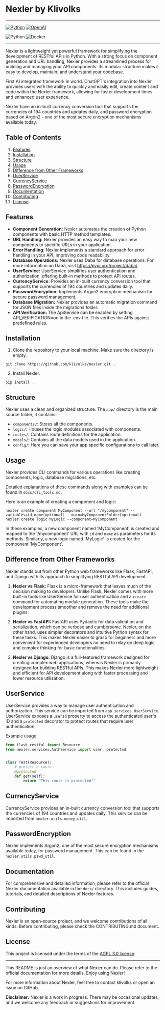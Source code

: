 # Nexler by Klivolks

---

<p align="left">
  <a href="https://www.python.org/"><img alt="Python" src="https://img.shields.io/badge/Python-3776AB?style=for-the-badge&logo=python&logoColor=white"/></a>
  <a href="https://www.openai.com/"><img alt="OpenAI" src="https://img.shields.io/badge/OpenAI-4b11a8?style=for-the-badge&logo=openai&logoColor=white"/></a>
</p>

![Python](https://img.shields.io/badge/python-v3.7+-blue.svg)
![Docker](https://img.shields.io/badge/docker%20build-automated-066da5.svg)

---

Nexler is a lightweight yet powerful framework for simplifying the development of RESTful APIs in Python. With a strong focus on component generation and URL handling, Nexler provides a streamlined process for building and managing your API components. Its modular structure makes it easy to develop, maintain, and understand your codebase.

First AI integrated framework in world. ChatGPT's integration into Nexler provides users with the ability to quickly and easily edit, create content and code within the Nexler framework, allowing for faster development times and enhanced user experience.

Nexler have an in-built currency conversion tool that supports the currencies of 194 countries and updates daily, and password encryption based on Argon2 - one of the most secure encryption mechanisms available today. 

## Table of Contents

1. [Features](#features)
2. [Installation](#installation)
3. [Structure](#structure)
4. [Usage](#usage)
5. [Difference from Other Frameworks](#difference-from-other-frameworks)
6. [UserService](#userservice)
7. [CurrencyService](#currencyservice)
8. [PasswordEncryption](#passwordencryption)
9. [Documentation](#documentation)
10. [Contributing](#contributing)
11. [License](#license)

## Features

- **Component Generation:** Nexler automates the creation of Python components with basic HTTP method templates.
- **URL Handling:** Nexler provides an easy way to map your new components to specific URLs in your application.
- **Error Handling:** Nexler implements a standard approach for error handling in your API, improving code readability.
- **Database Operations:** Nexler uses Daba for database operations. For more information on Daba, visit https://pypi.org/project/daba/
- **UserService:** UserService simplifies user authentication and authorization, offering built-in methods to protect API routes.
- **CurrencyService:** Provides an in-built currency conversion tool that supports the currencies of 194 countries and updates daily.
- **PasswordEncryption:** Implements Argon2 encryption mechanism for secure password management.
- **Database Migration:** Nexler provides an automatic migration command for JSON files inside the migrations folder.
- **API Verification:** The ApiService can be enabled by setting API_VERIFICATION=on in the .env file. This verifies the APIs against predefined rules.

## Installation

1. Clone the repository to your local machine. Make sure the directory is empty.
```shell
git clone https://github.com/klivolks/nexler.git .
```

2. Install Nexler.
```shell
pip install .
```

## Structure

Nexler uses a clean and organized structure. The `app/` directory is the main source folder, it contains:

- `components/`: Stores all the components.
- `logic/`: Houses the logic modules associated with components.
- `routes/`: Contains route definitions for the application.
- `models/`: Contains all the data models used in the application.
- `config/`: Here you can save your app specific configurations to call later.

## Usage

Nexler provides CLI commands for various operations like creating components, logic, database migrations, etc.

 Detailed explanations of these commands along with examples can be found in `docs/cli_tools.md`.

Here is an example of creating a component and logic:

```shell
nexler create component MyComponent --url "/mycomponent" --variables=id,name(optional) --main=MyComponentFolder(optional)
nexler create logic MyLogic --component=MyComponent
```

In these examples, a new component named 'MyComponent' is created and mapped to the '/mycomponent' URL with `id` and `name` as parameters for its methods. Similarly, a new logic named 'MyLogic' is created for the component 'MyComponent'.

## Difference from Other Frameworks

Nexler stands out from other Python web frameworks like Flask, FastAPI, and Django with its approach to simplifying RESTful API development.

1. **Nexler vs Flask:** Flask is a micro-framework that leaves much of the decision making to developers. Unlike Flask, Nexler comes with more built-in tools like UserService for user authentication and a `create` command for automating module generation. These tools make the development process smoother and remove the need for additional plugins.

2. **Nexler vs FastAPI:** FastAPI uses Pydantic for data validation and serialization, which can be verbose and cumbersome. Nexler, on the other hand, uses simpler decorators and intuitive Python syntax for these tasks. This makes Nexler easier to grasp for beginners and more convenient for experienced developers no need to relay on deep logic and complex thinking for basic functionalities.

3. **Nexler vs Django:** Django is a full-featured framework designed for creating complex web applications, whereas Nexler is primarily designed for building RESTful APIs. This makes Nexler more lightweight and efficient for API development along with faster processing and lower resource utilisation.

## UserService

UserService provides a way to manage user authentication and authorization. This service can be imported from `app.services.UserService`. UserService exposes a `userId` property to access the authenticated user's ID and a `protected` decorator to protect routes that require user authentication.

Example usage:

```python
from flask_restful import Resource
from nexler.services.AuthService import user, protected


class Test(Resource):
    # protect a route
    @protected
    def get(self):
        return "This route is protected!"
```

## CurrencyService

CurrencyService provides an in-built currency conversion tool that supports the currencies of 194 countries and updates daily. This service can be imported from `nexler.utils.money_util`.

## PasswordEncryption

Nexler implements Argon2, one of the most secure encryption mechanisms available today, for password management. This can be found in the `nexler.utils.pswd_util`.

## Documentation

For comprehensive and detailed information, please refer to the official Nexler documentation available in the `docs/` directory. This includes guides, tutorials, and detailed descriptions of Nexler features.

## Contributing

Nexler is an open-source project, and we welcome contributions of all kinds. Before contributing, please check the CONTRIBUTING.md document.

## License

This project is licensed under the terms of the [AGPL 3.0 license](LICENSE).

---

This README is just an overview of what Nexler can do. Please refer to the official documentation for more details. Enjoy using Nexler!

For more information about Nexler, feel free to contact klivolks or open an issue on GitHub.

**Disclaimer:** Nexler is a work in progress. There may be occasional updates, and we welcome any feedback or suggestions for improvement.